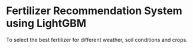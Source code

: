# Fertilizer Recommendation System using LightGBM

To select the best fertilizer for different weather, soil conditions and crops.